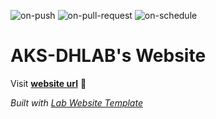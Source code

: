 
  ![on-push](../../actions/workflows/on-push.yaml/badge.svg)
  ![on-pull-request](../../actions/workflows/on-pull-request.yaml/badge.svg)
  ![on-schedule](../../actions/workflows/on-schedule.yaml/badge.svg)

  # AKS-DHLAB's Website

  Visit **[website url](#)** 🚀

  _Built with [Lab Website Template](https://greene-lab.gitbook.io/lab-website-template-docs)_
